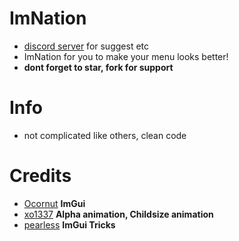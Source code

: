 # ImNation
- [discord server](https://discord.gg/t4MvGyMSM3) for suggest etc
- ImNation for you to make your menu looks better!
- **dont forget to star, fork for support**

# Info
- not complicated like others, clean code 

# Credits
- [Ocornut](https://github.com/Ocornut) **ImGui**
- [xo1337](https://github.com/xo1337) **Alpha animation, Childsize animation**
- [pearless](https://github.com/pearless) **ImGui Tricks**
